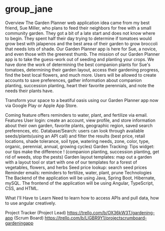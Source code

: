# group_jane
Overview
The Garden Planner web application idea came from my best friend, Sue Miller, who plans to feed their neighbors for free with a small community garden. They got a bit of a late start and does not know where to begin. They spent half their day trying to determine if tomatoes would grow best with jalapenos and the best area of their garden to grow broccoli that needs lots of shade. Our Garden Planner app is here for Sue, a novice, and even those with the greenest thumb. The mission of our Garden Planner app is to take the guess-work out of seeding and planting your crops. We have done the work of determining the best companion plants for Sue's tomatoes, determining their garden layout, access their gardening progress, find the best local flowers, and much more. Users will be allowed to create accounts to save preferences, gather information about companion planting, succession planting, heart their favorite perennials, and note the needs their plants have.

Transform your space to a beatiful oasis using our Garden Planner app now via Google Play or Apple App Store.

Coming feature offers reminders to water, plant, and fertilize via email.
Features
User login: create an account, view profile, and store information about their own garden, favorite plants, geographic region, saved search preferences, etc.
Database/Search: users can look through available seeds/plants(using an API call) and filter the results (best price, retail locations, shade tolerance, soil type, watering needs, zone, color, type, organic, perennial, annual, growing cycles)
Garden Tracking:
Tips widget: our tips make the difference ! (companion planting, succession planting, get rid of weeds, stop the pests)
Garden layout templates: map out a garden with a layout tool or start with one of our templates for a forest of vegetables, flowers, and herbs
Seed price lookup: search seed prices
Reminder emails: reminders to fertilize, water, plant, prune
Technologies
The Backend of the application will be using Java, Spring Boot, Hibernate, mySQL. The frontend of the application will be using Angular, TypeScript, CSS, and HTML.

What I'll Have to Learn
Need to learn how to access APIs and pull data, how to use angular creatively.

Project Tracker
(Project Lead) https://trello.com/b/OX36kW3T/gardening-app (Scrum Board) https://trello.com/b/LlGBR9Y1/projectscrumboard-gardeningapp
